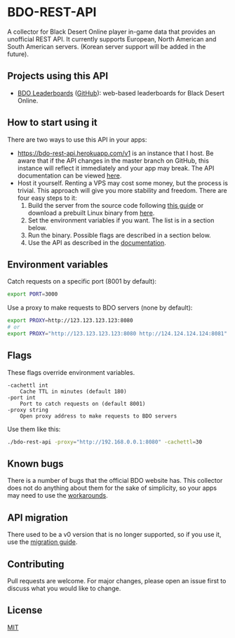 # BDO-REST-API
A collector for Black Desert Online player in-game data that provides an unofficial REST API. It currently supports European, North American and South American servers. (Korean server support will be added in the future).

## Projects using this API
- [BDO Leaderboards](https://bdo.hemlo.cc/leaderboards/) ([GitHub](https://github.com/octoman90/BDO-Leaderboards)): web-based leaderboards for Black Desert Online.

## How to start using it
There are two ways to use this API in your apps:
* https://bdo-rest-api.herokuapp.com/v1 is an instance that I host. Be aware that if the API changes in the master branch on GitHub, this instance will reflect it immediately and your app may break. The API documentation can be viewed [here](https://gitlab.com/man90/black-desert-social-rest-api/-/tree/master/doc/api/openapi.json).
* Host it yourself. Renting a VPS may cost some money, but the process is trivial. This approach will give you more stability and freedom. There are four easy steps to it:
	1. Build the server from the source code following [this guide](doc/buildingFromSource.md) or download a prebuilt Linux binary from [here](https://gitlab.com/man90/black-desert-social-rest-api/-/pipelines).
	2. Set the environment variables if you want. The list is in a section below.
	3. Run the binary. Possible flags are described in a section below.
	4. Use the API as described in the [documentation](https://gitlab.com/man90/black-desert-social-rest-api/-/tree/master/doc/api/openapi.json).

## Environment variables
Catch requests on a specific port (8001 by default):
```bash
export PORT=3000
```

Use a proxy to make requests to BDO servers (none by default):
```bash
export PROXY=http://123.123.123.123:8080
# or
export PROXY="http://123.123.123.123:8080 http://124.124.124.124:8081"
```

## Flags
These flags override environment variables.
```
-cachettl int
	Cache TTL in minutes (default 180)
-port int
	Port to catch requests on (default 8001)
-proxy string
	Open proxy address to make requests to BDO servers
```
Use them like this:
```bash
./bdo-rest-api -proxy="http://192.168.0.0.1:8080" -cachettl=30
```

## Known bugs
There is a number of bugs that the official BDO website has. This collector does not do anything about them for the sake of simplicity, so your apps may need to use the [workarounds](doc/brokenStuff.md).

## API migration
There used to be a v0 version that is no longer supported, so if you use it, use the  [migration guide](doc/migrationGuilde.md).

## Contributing
Pull requests are welcome. For major changes, please open an issue first to discuss what you would like to change.

## License
[MIT](LICENSE)
